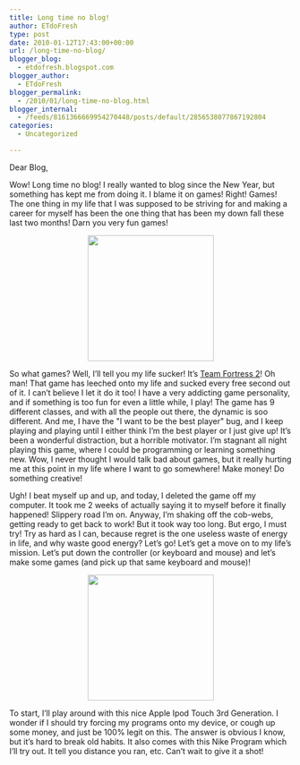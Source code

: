 ```yaml
---
title: Long time no blog!
author: ETdoFresh
type: post
date: 2010-01-12T17:43:00+00:00
url: /long-time-no-blog/
blogger_blog:
  - etdofresh.blogspot.com
blogger_author:
  - ETdoFresh
blogger_permalink:
  - /2010/01/long-time-no-blog.html
blogger_internal:
  - /feeds/8161366669954270448/posts/default/2856538077867192804
categories:
  - Uncategorized

---
```

Dear Blog,

Wow! Long time no blog! I really wanted to blog since the New Year, but something has kept me from doing it. I blame it on games! Right! Games! The one thing in my life that I was supposed to be striving for and making a career for myself has been the one thing that has been my down fall these last two months! Darn you very fun games!

<p align="center">
  <a href="http://lh4.ggpht.com/_yEPuIWl8ybE/S0y2Xzt4McI/AAAAAAAAA_s/vnRc3mQD4gc/s1600/team_fortress_2_group_photo.jpg"><img src="http://lh4.ggpht.com/_yEPuIWl8ybE/S0y2Xzt4McI/AAAAAAAAA_s/vnRc3mQD4gc/s288/team_fortress_2_group_photo.jpg" width="225" /></a>
</p>

So what games? Well, I&#8217;ll tell you my life sucker! It&#8217;s [Team Fortress 2][1]! Oh man! That game has leeched onto my life and sucked every free second out of it. I can&#8217;t believe I let it do it too! I have a very addicting game personality, and if something is too fun for even a little while, I play! The game has 9 different classes, and with all the people out there, the dynamic is soo different. And me, I have the "I want to be the best player" bug, and I keep playing and playing until I either think I&#8217;m the best player or I just give up! It&#8217;s been a wonderful distraction, but a horrible motivator. I&#8217;m stagnant all night playing this game, where I could be programming or learning something new. Wow, I never thought I would talk bad about games, but it really hurting me at this point in my life where I want to go somewhere! Make money! Do something creative!

Ugh! I beat myself up and up, and today, I deleted the game off my computer. It took me 2 weeks of actually saying it to myself before it finally happened! Slippery road I&#8217;m on. Anyway, I&#8217;m shaking off the cob-webs, getting ready to get back to work! But it took way too long. But ergo, I must try! Try as hard as I can, because regret is the one useless waste of energy in life, and why waste good energy? Let&#8217;s go! Let&#8217;s get a move on to my life&#8217;s mission. Let&#8217;s put down the controller (or keyboard and mouse) and let&#8217;s make some games (and pick up that same keyboard and mouse)!

<p align="center">
  <a href="http://lh4.ggpht.com/_yEPuIWl8ybE/S0y16YPuf4I/AAAAAAAAA_o/hDXaBOLKQQ4/s1600/IMG_7920.JPG"><img src="http://lh4.ggpht.com/_yEPuIWl8ybE/S0y16YPuf4I/AAAAAAAAA_o/hDXaBOLKQQ4/s288/IMG_7920.JPG" width="225" /></a>
</p>

To start, I&#8217;ll play around with this nice Apple Ipod Touch 3rd Generation. I wonder if I should try forcing my programs onto my device, or cough up some money, and just be 100% legit on this. The answer is obvious I know, but it&#8217;s hard to break old habits. It also comes with this Nike Program which I&#8217;ll try out. It tell you distance you ran, etc. Can&#8217;t wait to give it a shot!

 [1]: http://www.teamfortress.com/